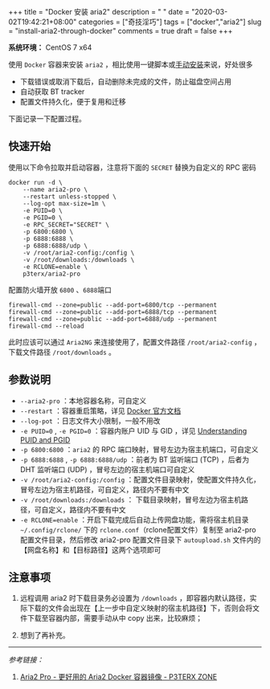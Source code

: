 +++
title = "Docker 安装 aria2"
description = " "
date = "2020-03-02T19:42:21+08:00"
categories = ["奇技淫巧"]
tags = ["docker","aria2"]
slug = "install-aria2-through-docker"
comments = true
draft = false
+++

**系统环境：** CentOS 7 x64

使用 `Docker` 容器来安装 `aria2` ，相比使用一键脚本或[手动安装](/posts/setup-offline-download-service-aria2-ariang-filebrowser-on-centos7/#安装aria2)来说，好处很多

* 下载错误或取消下载后，自动删除未完成的文件，防止磁盘空间占用
* 自动获取 BT tracker
* 配置文件持久化，便于复用和迁移

下面记录一下配置过程。

## 快速开始

使用以下命令拉取并启动容器，注意将下面的 `SECRET` 替换为自定义的 RPC 密码

```shell
docker run -d \
    --name aria2-pro \
    --restart unless-stopped \
    --log-opt max-size=1m \
    -e PUID=0 \
    -e PGID=0 \
    -e RPC_SECRET="SECRET" \
    -p 6800:6800 \
    -p 6888:6888 \
    -p 6888:6888/udp \
    -v /root/aria2-config:/config \
    -v /root/downloads:/downloads \
    -e RCLONE=enable \
    p3terx/aria2-pro
```

配置防火墙开放 `6800` 、`6888`端口

```shell
firewall-cmd --zone=public --add-port=6800/tcp --permanent
firewall-cmd --zone=public --add-port=6888/tcp --permanent
firewall-cmd --zone=public --add-port=6888/udp --permanent
firewall-cmd --reload
```

此时应该可以通过 `Aria2NG` 来连接使用了，配置文件路径 `/root/aria2-config` ，下载文件路径 `/root/downloads` 。

## 参数说明

* `--aria2-pro` ：本地容器名称，可自定义
* `--restart` ：容器重启策略，详见 [Docker 官方文档](https://docs.docker.com/engine/reference/commandline/run/#restart-policies---restart)
* `--log-pot` ：日志文件大小限制，一般不用改
* `-e PUID=0` , `-e PGID=0` ：容器内账户 UID 与 GID ，详见 [Understanding PUID and PGID](https://docs.linuxserver.io/general/understanding-puid-and-pgid)
* `-p 6800:6800` ：`aria2` 的 RPC 端口映射，冒号左边为宿主机端口，可自定义
* `-p 6888:6888` , `-p 6888:6888/udp` ：前者为 BT 监听端口 (TCP) ，后者为 DHT 监听端口 (UDP) ，冒号左边的宿主机端口可自定义
* `-v /root/aria2-config:/config` ：配置文件目录映射，使配置文件持久化，冒号左边为宿主机路径，可自定义，路径内不要有中文
* `-v /root/downloads:/downloads` ： 下载目录映射，冒号左边为宿主机路径，可自定义，路径内不要有中文
* `-e RCLONE=enable` ：开启下载完成后自动上传网盘功能，需将宿主机目录 `~/.config/rclone/` 下的 `rclone.conf`（rclone配置文件）复制至 aria2-pro 配置文件目录，然后修改 aria2-pro 配置文件目录下 `autoupload.sh` 文件内的【网盘名称】和【目标路径】这两个选项即可

## 注意事项

1. 远程调用 aria2 时下载目录务必设置为 `/downloads` ，即容器内默认路径，实际下载的文件会出现在【上一步中自定义映射的宿主机路径】下，否则会将文件下载至容器内部，需要手动从中 copy 出来，比较麻烦；

2. 想到了再补充。

---

*参考链接：*

1. [Aria2 Pro - 更好用的 Aria2 Docker 容器镜像 - P3TERX ZONE](https://p3terx.com/archives/docker-aria2-pro.html)